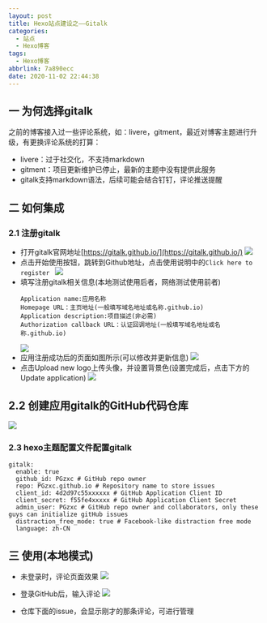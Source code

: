 ```yaml
---
layout: post
title: Hexo站点建设之——Gitalk
categories:
  - 站点
  - Hexo博客
tags:
  - Hexo博客
abbrlink: 7a890ecc
date: 2020-11-02 22:44:38
---
```

## 一 为何选择gitalk

之前的博客接入过一些评论系统，如：livere，gitment，最近对博客主题进行升级，有更换评论系统的打算：

* livere：过于社交化，不支持markdown
* gitment：项目更新维护已停止，最新的主题中没有提供此服务
* gitalk支持markdown语法，后续可能会结合钉钉，评论推送提醒

<!--more-->

## 二 如何集成

### 2.1 注册gitalk

* 打开gitalk官网地址[https://gitalk.github.io/](https://gitalk.github.io/)
  ![][1]
* 点击开始使用按钮，跳转到Github地址，点击使用说明中的`Click here to register `
  ![][2]
* 填写注册gitalk相关信息(本地测试使用后者，网络测试使用前者)
  ```
  Application name:应用名称
  Homepage URL：主页地址(一般填写域名地址或名称.github.io)
  Application description:项目描述(非必需)
  Authorization callback URL：认证回调地址(一般填写域名地址或名称.github.io)
  
  ```
  ![][3]
* 应用注册成功后的页面如图所示(可以修改并更新信息)
  ![][4]
* 点击Upload new logo上传头像，并设置背景色(设置完成后，点击下方的Update application)
  ![][5]
## 2.2 创建应用gitalk的GitHub代码仓库
![][6]
### 2.3  hexo主题配置文件配置gitalk

```
gitalk:
  enable: true
  github_id: PGzxc # GitHub repo owner
  repo: PGzxc.github.io # Repository name to store issues
  client_id: 4d2d97c55xxxxxx # GitHub Application Client ID
  client_secret: f55fe4xxxxx # GitHub Application Client Secret
  admin_user: PGzxc # GitHub repo owner and collaborators, only these guys can initialize gitHub issues
  distraction_free_mode: true # Facebook-like distraction free mode
  language: zh-CN
```

## 三 使用(本地模式)

* 未登录时，评论页面效果
  ![][7]
  
* 登录GitHub后，输入评论
  ![][8]
* 仓库下面的issue，会显示刚才的那条评论，可进行管理


[1]:https://fastly.jsdelivr.net/gh/PGzxc/CDN@master/blog-hexo/hexo-gitalk-websit.png
[2]:https://fastly.jsdelivr.net/gh/PGzxc/CDN@master/blog-hexo/hexo-gitalk-github-register.png
[3]:https://fastly.jsdelivr.net/gh/PGzxc/CDN@master/blog-hexo/hexo-gitalk-register-oauth-info.png
[4]:https://fastly.jsdelivr.net/gh/PGzxc/CDN@master/blog-hexo/hexo-gitalk-register-success.png
[5]:https://fastly.jsdelivr.net/gh/PGzxc/CDN@master/blog-hexo/hexo-gitalk-upload-logo.png
[6]:https://fastly.jsdelivr.net/gh/PGzxc/CDN@master/blog-hexo/hexo-gitalk-github-project.png
[7]:https://fastly.jsdelivr.net/gh/PGzxc/CDN@master/blog-hexo/hexo-gitalk-not-login-comment.png
[8]:https://fastly.jsdelivr.net/gh/PGzxc/CDN@master/blog-hexo/hexo-gitalk-login-comment.png

[11]:https://gitalk.github.io/